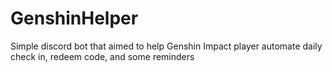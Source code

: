 # GenshinHelper
Simple discord bot that aimed to help Genshin Impact player automate daily check in, redeem code, and some reminders
